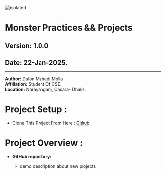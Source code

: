 <img src="https://i.ibb.co.com/Thyp9GD/50-HOURS-REACT-JS-19-MONSTER-CLASS-1-27-screenshot.png" alt="isolated" width="full" style="margin: 0 auto;"/>

# Monster Practices && Projects

## **Version:** 1.0.0

## **Date:** 22-Jan-2025.

---

**Author:** Dulon Mahadi Molla  
**Affiliation:** Student Of CSE.  
**Location:** Narayanganj, Casara- Dhaka.

# Project Setup :

- Clone This Project From Here : [Github](https://github.com/14HAK/monster.git)

# Project Overview :

- **GitHub repository:**

  - demo description about new projects
